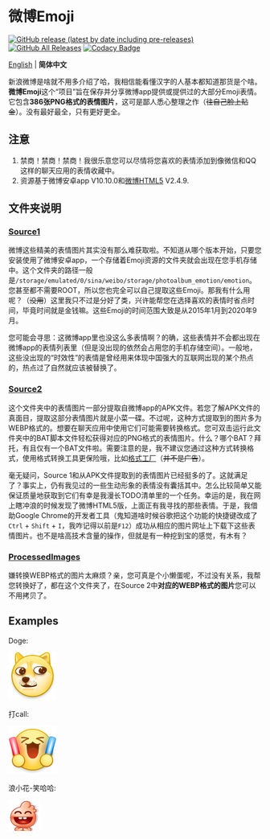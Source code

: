 # 微博Emoji

[![GitHub release (latest by date including pre-releases)](https://img.shields.io/github/v/release/ArvinZJC/WeiboEmoji?include_prereleases)](https://github.com/ArvinZJC/WeiboEmoji/releases)
[![GitHub All Releases](https://img.shields.io/github/downloads/ArvinZJC/WeiboEmoji/total)](https://github.com/ArvinZJC/WeiboEmoji/releases)
[![Codacy Badge](https://app.codacy.com/project/badge/Grade/cc460460e8da4609b40a38532fcb9547)](https://www.codacy.com/gh/ArvinZJC/WeiboEmoji/dashboard?utm_source=github.com&amp;utm_medium=referral&amp;utm_content=ArvinZJC/WeiboEmoji&amp;utm_campaign=Badge_Grade)

[English](https://github.com/ArvinZJC/WeiboEmoji/blob/master/README.md) | **简体中文**

新浪微博是啥就不用多介绍了哈，我相信能看懂汉字的人基本都知道那货是个啥。**微博Emoji**这个“项目”旨在保存并分享微博app提供或提供过的大部分Emoji表情。它包含**386张PNG格式的表情图片**，这可是鄙人悉心整理之作（~~往自己脸上贴金~~）。没有最好最全，只有更好更全。

## 注意

1. 禁商！禁商！禁商！我很乐意您可以尽情将您喜欢的表情添加到像微信和QQ这样的聊天应用的表情收藏中。
2. 资源基于微博安卓app V10.10.0和[微博HTML5](https://m.weibo.cn/) V2.4.9.

## 文件夹说明

### [Source1](https://github.com/ArvinZJC/WeiboEmoji/tree/master/Source1)

微博这些精美的表情图片其实没有那么难获取啦。不知道从哪个版本开始，只要您安装使用了微博安卓app，一个存储着Emoji资源的文件夹就会出现在您手机存储中。这个文件夹的路径一般是`/storage/emulated/0/sina/weibo/storage/photoalbum_emotion/emotion`。您甚至都不需要ROOT，所以您也完全可以自己提取这些Emoji。那我有什么用呢？（~~没用~~）这里我只不过是分好了类，兴许能帮您在选择喜欢的表情时省点时间，毕竟时间就是金钱嘛。这些Emoji的时间范围大致是从2015年1月到2020年9月。

您可能会寻思：这微博app里也没这么多表情啊？的确，这些表情并不会都出现在微博app的表情列表里（但是没出现的依然会占用您的手机存储空间）。一般地，这些没出现的“时效性”的表情是曾经用来体现中国强大的互联网出现的某个热点的，热点过了自然就应该被替换了。

### [Source2](https://github.com/ArvinZJC/WeiboEmoji/tree/master/Source2)

这个文件夹中的表情图片一部分提取自微博app的APK文件。若您了解APK文件的真面目，提取这部分表情图片就是小菜一碟。不过呢，这种方式提取到的图片多为WEBP格式的。想要在聊天应用中使用它们可能需要转换格式。您可双击运行此文件夹中的BAT脚本文件轻松获得对应的PNG格式的表情图片。什么？哪个BAT？拜托，有且仅有一个BAT文件啦。需要注意的是，我不建议您通过这种方式转换格式，使用格式转换工具更保险哦，比如[格式工厂](http://www.pcgeshi.com/)（~~并不是广告~~）。

毫无疑问，Source 1和从APK文件提取到的表情图片已经挺多的了。这就满足了？事实上，仍有我见过的一些生动形象的表情没有囊括其中。怎么比较简单又能保证质量地获取到它们有幸是我漫长TODO清单里的一个任务。幸运的是，我在网上瞎冲浪的时候发现了微博HTML5版，上面正有我寻找的那些表情。于是，我借助Google Chrome的开发者工具（鬼知道啥时候谷歌把这个功能的快捷键改成了`Ctrl` + `Shift` + `I`，我咋记得以前是`F12`）成功从相应的图片网址上下载下这些表情图片。也不是啥高技术含量的操作，但就是有一种挖到宝的感觉，有木有？

### [ProcessedImages](https://github.com/ArvinZJC/WeiboEmoji/tree/master/ProcessedImages)

嫌转换WEBP格式的图片太麻烦？亲，您可真是个小懒蛋呢，不过没有关系，我帮您转换好了，都在这个文件夹了，在Source 2中**对应的WEBP格式的图片**您可以不用拷贝了。

## Examples

Doge:

![2018_doge_mobile.png](./Source1/微博“黄脸”/2018_doge_mobile.png)

打call:

![moren_dacall_mobile.png](./Source1/微博“黄脸”/moren_dacall_mobile.png)

浪小花-笑哈哈:

![201810_xiaohaha_mobile.png](./Source1/浪小花/201810_xiaohaha_mobile.png)
